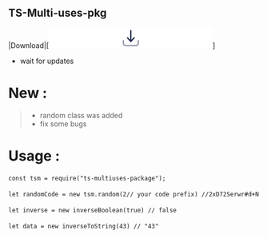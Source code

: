 ## TS-Multi-uses-pkg
|Download|[![Download](https://raw.githubusercontent.com/Programmer-Om/TS-Multi-uses-pkg/main/img/download-minimalistic-svgrepo-com.svg)]
- wait for updates 
# New :
> - random class was added 
> - fix some bugs
# Usage :
```
const tsm = require("ts-multiuses-package");

let randomCode = new tsm.random(2// your code prefix) //2xD72Serwr#d+N

let inverse = new inverseBoolean(true) // false

let data = new inverseToString(43) // "43"
```
